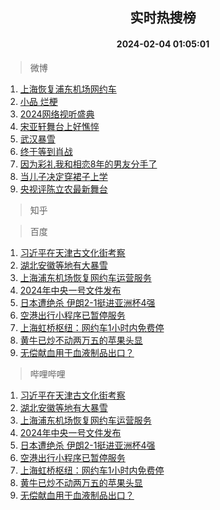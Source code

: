 <div align="center"><h2>实时热搜榜</h2><h4>2024-02-04 01:05:01</h4></div>

> 微博  

1. [上海恢复浦东机场网约车](https://s.weibo.com/weibo?q=%23%E4%B8%8A%E6%B5%B7%E6%81%A2%E5%A4%8D%E6%B5%A6%E4%B8%9C%E6%9C%BA%E5%9C%BA%E7%BD%91%E7%BA%A6%E8%BD%A6%23&t=31&band_rank=1&Refer=top)<br />
2. [小品 烂梗](https://s.weibo.com/weibo?q=%E5%B0%8F%E5%93%81%20%E7%83%82%E6%A2%97&t=31&band_rank=2&Refer=top)<br />
3. [2024网络视听盛典](https://s.weibo.com/weibo?q=%232024%E7%BD%91%E7%BB%9C%E8%A7%86%E5%90%AC%E7%9B%9B%E5%85%B8%23&t=31&band_rank=3&Refer=top)<br />
4. [宋亚轩舞台上好憔悴](https://s.weibo.com/weibo?q=%23%E5%AE%8B%E4%BA%9A%E8%BD%A9%E8%88%9E%E5%8F%B0%E4%B8%8A%E5%A5%BD%E6%86%94%E6%82%B4%23&t=31&band_rank=4&Refer=top)<br />
5. [武汉暴雪](https://s.weibo.com/weibo?q=%E6%AD%A6%E6%B1%89%E6%9A%B4%E9%9B%AA&t=31&band_rank=5&Refer=top)<br />
6. [终于等到肖战](https://s.weibo.com/weibo?q=%E7%BB%88%E4%BA%8E%E7%AD%89%E5%88%B0%E8%82%96%E6%88%98&t=31&band_rank=6&Refer=top)<br />
7. [因为彩礼我和相恋8年的男友分手了](https://s.weibo.com/weibo?q=%23%E5%9B%A0%E4%B8%BA%E5%BD%A9%E7%A4%BC%E6%88%91%E5%92%8C%E7%9B%B8%E6%81%8B8%E5%B9%B4%E7%9A%84%E7%94%B7%E5%8F%8B%E5%88%86%E6%89%8B%E4%BA%86%23&t=31&band_rank=7&Refer=top)<br />
8. [当儿子决定穿裙子上学](https://s.weibo.com/weibo?q=%23%E5%BD%93%E5%84%BF%E5%AD%90%E5%86%B3%E5%AE%9A%E7%A9%BF%E8%A3%99%E5%AD%90%E4%B8%8A%E5%AD%A6%23&t=31&band_rank=8&Refer=top)<br />
9. [央视评陈立农最新舞台](https://s.weibo.com/weibo?q=%23%E5%A4%AE%E8%A7%86%E8%AF%84%E9%99%88%E7%AB%8B%E5%86%9C%E6%9C%80%E6%96%B0%E8%88%9E%E5%8F%B0%23&t=31&band_rank=9&Refer=top)<br />

> 知乎  


> 百度  

1. [习近平在天津古文化街考察](https://www.baidu.com/s?wd=%E4%B9%A0%E8%BF%91%E5%B9%B3%E5%9C%A8%E5%A4%A9%E6%B4%A5%E5%8F%A4%E6%96%87%E5%8C%96%E8%A1%97%E8%80%83%E5%AF%9F&sa=fyb_news&rsv_dl=fyb_news)<br />
2. [湖北安徽等地有大暴雪](https://www.baidu.com/s?wd=%E6%B9%96%E5%8C%97%E5%AE%89%E5%BE%BD%E7%AD%89%E5%9C%B0%E6%9C%89%E5%A4%A7%E6%9A%B4%E9%9B%AA&sa=fyb_news&rsv_dl=fyb_news)<br />
3. [上海浦东机场恢复网约车运营服务](https://www.baidu.com/s?wd=%E4%B8%8A%E6%B5%B7%E6%B5%A6%E4%B8%9C%E6%9C%BA%E5%9C%BA%E6%81%A2%E5%A4%8D%E7%BD%91%E7%BA%A6%E8%BD%A6%E8%BF%90%E8%90%A5%E6%9C%8D%E5%8A%A1&sa=fyb_news&rsv_dl=fyb_news)<br />
4. [2024年中央一号文件发布](https://www.baidu.com/s?wd=2024%E5%B9%B4%E4%B8%AD%E5%A4%AE%E4%B8%80%E5%8F%B7%E6%96%87%E4%BB%B6%E5%8F%91%E5%B8%83&sa=fyb_news&rsv_dl=fyb_news)<br />
5. [日本遭绝杀 伊朗2-1挺进亚洲杯4强](https://www.baidu.com/s?wd=%E6%97%A5%E6%9C%AC%E9%81%AD%E7%BB%9D%E6%9D%80+%E4%BC%8A%E6%9C%972-1%E6%8C%BA%E8%BF%9B%E4%BA%9A%E6%B4%B2%E6%9D%AF4%E5%BC%BA&sa=fyb_news&rsv_dl=fyb_news)<br />
6. [空港出行小程序已暂停服务](https://www.baidu.com/s?wd=%E7%A9%BA%E6%B8%AF%E5%87%BA%E8%A1%8C%E5%B0%8F%E7%A8%8B%E5%BA%8F%E5%B7%B2%E6%9A%82%E5%81%9C%E6%9C%8D%E5%8A%A1&sa=fyb_news&rsv_dl=fyb_news)<br />
7. [上海虹桥枢纽：网约车1小时内免费停](https://www.baidu.com/s?wd=%E4%B8%8A%E6%B5%B7%E8%99%B9%E6%A1%A5%E6%9E%A2%E7%BA%BD%EF%BC%9A%E7%BD%91%E7%BA%A6%E8%BD%A61%E5%B0%8F%E6%97%B6%E5%86%85%E5%85%8D%E8%B4%B9%E5%81%9C&sa=fyb_news&rsv_dl=fyb_news)<br />
8. [黄牛已炒不动两万五的苹果头显](https://www.baidu.com/s?wd=%E9%BB%84%E7%89%9B%E5%B7%B2%E7%82%92%E4%B8%8D%E5%8A%A8%E4%B8%A4%E4%B8%87%E4%BA%94%E7%9A%84%E8%8B%B9%E6%9E%9C%E5%A4%B4%E6%98%BE&sa=fyb_news&rsv_dl=fyb_news)<br />
9. [无偿献血用于血液制品出口？](https://www.baidu.com/s?wd=%E6%97%A0%E5%81%BF%E7%8C%AE%E8%A1%80%E7%94%A8%E4%BA%8E%E8%A1%80%E6%B6%B2%E5%88%B6%E5%93%81%E5%87%BA%E5%8F%A3%EF%BC%9F&sa=fyb_news&rsv_dl=fyb_news)<br />

> 哔哩哔哩  

1. [习近平在天津古文化街考察](https://www.baidu.com/s?wd=%E4%B9%A0%E8%BF%91%E5%B9%B3%E5%9C%A8%E5%A4%A9%E6%B4%A5%E5%8F%A4%E6%96%87%E5%8C%96%E8%A1%97%E8%80%83%E5%AF%9F&sa=fyb_news&rsv_dl=fyb_news)<br />
2. [湖北安徽等地有大暴雪](https://www.baidu.com/s?wd=%E6%B9%96%E5%8C%97%E5%AE%89%E5%BE%BD%E7%AD%89%E5%9C%B0%E6%9C%89%E5%A4%A7%E6%9A%B4%E9%9B%AA&sa=fyb_news&rsv_dl=fyb_news)<br />
3. [上海浦东机场恢复网约车运营服务](https://www.baidu.com/s?wd=%E4%B8%8A%E6%B5%B7%E6%B5%A6%E4%B8%9C%E6%9C%BA%E5%9C%BA%E6%81%A2%E5%A4%8D%E7%BD%91%E7%BA%A6%E8%BD%A6%E8%BF%90%E8%90%A5%E6%9C%8D%E5%8A%A1&sa=fyb_news&rsv_dl=fyb_news)<br />
4. [2024年中央一号文件发布](https://www.baidu.com/s?wd=2024%E5%B9%B4%E4%B8%AD%E5%A4%AE%E4%B8%80%E5%8F%B7%E6%96%87%E4%BB%B6%E5%8F%91%E5%B8%83&sa=fyb_news&rsv_dl=fyb_news)<br />
5. [日本遭绝杀 伊朗2-1挺进亚洲杯4强](https://www.baidu.com/s?wd=%E6%97%A5%E6%9C%AC%E9%81%AD%E7%BB%9D%E6%9D%80+%E4%BC%8A%E6%9C%972-1%E6%8C%BA%E8%BF%9B%E4%BA%9A%E6%B4%B2%E6%9D%AF4%E5%BC%BA&sa=fyb_news&rsv_dl=fyb_news)<br />
6. [空港出行小程序已暂停服务](https://www.baidu.com/s?wd=%E7%A9%BA%E6%B8%AF%E5%87%BA%E8%A1%8C%E5%B0%8F%E7%A8%8B%E5%BA%8F%E5%B7%B2%E6%9A%82%E5%81%9C%E6%9C%8D%E5%8A%A1&sa=fyb_news&rsv_dl=fyb_news)<br />
7. [上海虹桥枢纽：网约车1小时内免费停](https://www.baidu.com/s?wd=%E4%B8%8A%E6%B5%B7%E8%99%B9%E6%A1%A5%E6%9E%A2%E7%BA%BD%EF%BC%9A%E7%BD%91%E7%BA%A6%E8%BD%A61%E5%B0%8F%E6%97%B6%E5%86%85%E5%85%8D%E8%B4%B9%E5%81%9C&sa=fyb_news&rsv_dl=fyb_news)<br />
8. [黄牛已炒不动两万五的苹果头显](https://www.baidu.com/s?wd=%E9%BB%84%E7%89%9B%E5%B7%B2%E7%82%92%E4%B8%8D%E5%8A%A8%E4%B8%A4%E4%B8%87%E4%BA%94%E7%9A%84%E8%8B%B9%E6%9E%9C%E5%A4%B4%E6%98%BE&sa=fyb_news&rsv_dl=fyb_news)<br />
9. [无偿献血用于血液制品出口？](https://www.baidu.com/s?wd=%E6%97%A0%E5%81%BF%E7%8C%AE%E8%A1%80%E7%94%A8%E4%BA%8E%E8%A1%80%E6%B6%B2%E5%88%B6%E5%93%81%E5%87%BA%E5%8F%A3%EF%BC%9F&sa=fyb_news&rsv_dl=fyb_news)<br />
